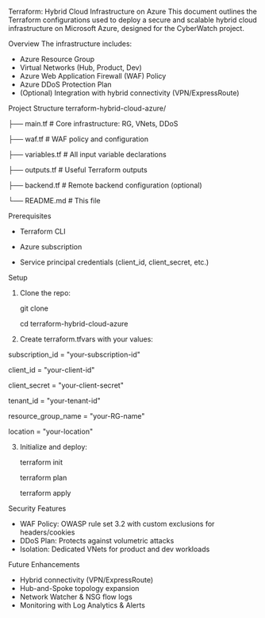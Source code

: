 Terraform: Hybrid Cloud Infrastructure on Azure
This document outlines the Terraform configurations used to deploy a secure and scalable hybrid cloud infrastructure on Microsoft Azure, designed for the CyberWatch project.

Overview
The infrastructure includes:
- Azure Resource Group
- Virtual Networks (Hub, Product, Dev)
- Azure Web Application Firewall (WAF) Policy
- Azure DDoS Protection Plan
- (Optional) Integration with hybrid connectivity (VPN/ExpressRoute)

Project Structure
terraform-hybrid-cloud-azure/

├── main.tf           # Core infrastructure: RG, VNets, DDoS

├── waf.tf            # WAF policy and configuration

├── variables.tf      # All input variable declarations

├── outputs.tf        # Useful Terraform outputs

├── backend.tf        # Remote backend configuration (optional)

└── README.md         # This file

Prerequisites
- Terraform CLI
  
- Azure subscription
  
- Service principal credentials (client_id, client_secret, etc.)

Setup
1. Clone the repo:

    git clone 

    cd terraform-hybrid-cloud-azure
2. Create terraform.tfvars with your values:
   
subscription_id     = "your-subscription-id"

client_id           = "your-client-id"

client_secret       = "your-client-secret"

tenant_id           = "your-tenant-id"

resource_group_name = "your-RG-name"

location            = "your-location"

3. Initialize and deploy:

    terraform init
   
    terraform plan
   
    terraform apply
   
Security Features
- WAF Policy: OWASP rule set 3.2 with custom exclusions for headers/cookies
- DDoS Plan: Protects against volumetric attacks
- Isolation: Dedicated VNets for product and dev workloads

Future Enhancements
- Hybrid connectivity (VPN/ExpressRoute)
- Hub-and-Spoke topology expansion
- Network Watcher & NSG flow logs
- Monitoring with Log Analytics & Alerts


